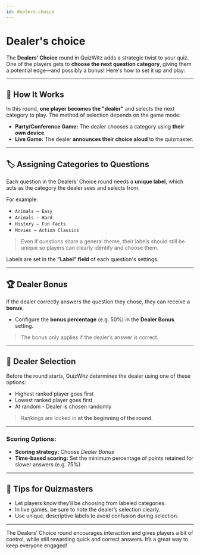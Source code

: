 ```yaml
---
id: dealers-choice
---
```


# Dealer's choice

The **Dealers’ Choice** round in QuizWitz adds a strategic twist to your quiz. 
One of the players gets to **choose the next question category**, giving them a potential 
edge—and possibly a bonus! Here's how to set it up and play:

---

## 🔧 How It Works

In this round, **one player becomes the "dealer"** and selects the next category to play. The method of selection depends on the game mode:

- **Party/Conference Game:** The dealer chooses a category using **their own device**.
- **Live Game:** The dealer **announces their choice aloud** to the quizmaster.

---

## 🏷️ Assigning Categories to Questions

Each question in the Dealers’ Choice round needs a **unique label**, which acts as the category the dealer sees and selects from.

For example:
- `Animals – Easy`
- `Animals – Hard`
- `History – Fun Facts`
- `Movies – Action Classics`

> Even if questions share a general theme, their labels should still be unique so players can clearly identify and choose them.

Labels are set in the **“Label” field** of each question's settings.

---

## 🏆 Dealer Bonus

If the dealer correctly answers the question they chose, they can receive a **bonus**:
- Configure the **bonus percentage** (e.g. 50%) in the **Dealer Bonus** setting.

> The bonus only applies if the dealer’s answer is correct.

---

## 👑 Dealer Selection

Before the round starts, QuizWitz determines the dealer using one of these options:

- Highest ranked player goes first
- Lowest ranked player goes first
- At random - Dealer is chosen randomly

> Rankings are locked in **at the beginning of the round**.

---

### Scoring Options:
- **Scoring strategy:** Choose *Dealer Bonus*
- **Time-based scoring:** Set the minimum percentage of points retained for slower answers (e.g. 75%)

---

## 📝 Tips for Quizmasters

- Let players know they’ll be choosing from labeled categories.
- In live games, be sure to note the dealer’s selection clearly.
- Use unique, descriptive labels to avoid confusion during selection.

---

The Dealers’ Choice round encourages interaction and gives players a bit of control, while still rewarding quick and correct answers. It’s a great way to keep everyone engaged!

